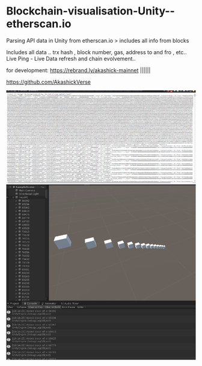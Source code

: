 # Blockchain-visualisation-Unity--etherscan.io
Parsing API data in Unity from etherscan.io > includes all info from blocks


Includes all data .. 
trx hash , block number, gas, address to and fro , etc.. 
Live Ping - Live Data refresh and chain evolvement.. 

for development: 
https://rebrand.ly/akashick-mainnet ||||||

https://github.com/AkashickVerse

 ![alt text](https://github.com/saszer/Blockchain-visualisation-Unity--etherscan.io/blob/master/ethherscanapireply.PNG?raw=true)
  ![alt text](https://github.com/saszer/Blockchain-visualisation-Unity--etherscan.io/blob/master/1.PNG?raw=true)
